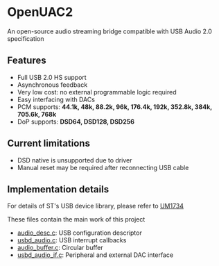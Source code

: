 # OpenUAC2
An open-source audio streaming bridge compatible with USB Audio 2.0 specification

## Features
- Full USB 2.0 HS support
- Asynchronous feedback
- Very low cost: no external programmable logic required
- Easy interfacing with DACs
- PCM supports: **44.1k, 48k, 88.2k, 96k, 176.4k, 192k, 352.8k, 384k, 705.6k, 768k**
- DoP supports: **DSD64, DSD128, DSD256**

## Current limitations
- DSD native is unsupported due to driver
- Manual reset may be required after reconnecting USB cable

## Implementation details
For details of ST's USB device library, please refer to [UM1734](https://www.st.com/resource/en/user_manual/um1734-stm32cube-usb-device-library-stmicroelectronics.pdf)

These files contain the main work of this project
- [audio_desc.c](audio_desc.c): USB configuration descriptor
- [usbd_audio.c](usbd_audio.c): USB interrupt callbacks
- [audio_buffer.c](audio_buffer.c): Circular buffer
- [usbd_audio_if.c](usbd_audio_if.c): Peripheral and external DAC interface

